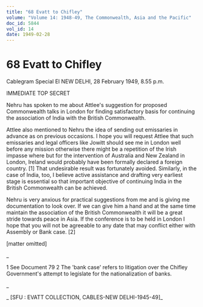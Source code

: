 ```yaml
---
title: "68 Evatt to Chifley"
volume: "Volume 14: 1948-49, The Commonwealth, Asia and the Pacific"
doc_id: 5844
vol_id: 14
date: 1949-02-28
---
```


# 68 Evatt to Chifley

Cablegram Special El NEW DELHI, 28 February 1949, 8.55 p.m.

IMMEDIATE TOP SECRET

Nehru has spoken to me about Attlee's suggestion for proposed Commonwealth talks in London for finding satisfactory basis for continuing the association of India with the British Commonwealth.

Attlee also mentioned to Nehru the idea of sending out emissaries in advance as on previous occasions. I hope you will request Attlee that such emissaries and legal officers like Jowitt should see me in London well before any mission otherwise there might be a repetition of the Irish impasse where but for the intervention of Australia and New Zealand in London, Ireland would probably have been formally declared a foreign country. [1] That undesirable result was fortunately avoided. Similarly, in the case of India, too, I believe active assistance and drafting very earliest stage is essential so that important objective of continuing India in the British Commonwealth can be achieved.

Nehru is very anxious for practical suggestions from me and is giving me documentation to look over. If we can give him a hand and at the same time maintain the association of the British Commonwealth it will be a great stride towards peace in Asia. If the conference is to be held in London I hope that you will not be agreeable to any date that may conflict either with Assembly or Bank case. [2]

[matter omitted]

_

1 See Document 79 2 The 'bank case' refers to litigation over the Chifley Government's attempt to legislate for the nationalization of banks.

_

_ [SFU : EVATT COLLECTION, CABLES-NEW DELHI-1945-49]_
